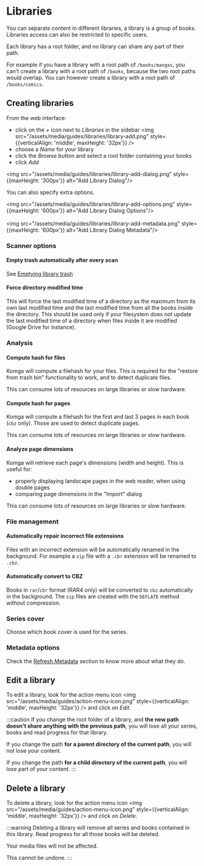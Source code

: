 # Libraries

You can separate content in different libraries, a library is a group of books. Libraries access can also be restricted to specific users.

Each library has a root folder, and no library can share any part of their path.

For example if you have a library with a root path of `/books/mangas`, you can't create a library with a root path of `/books`, because the two root paths would overlap. You can however create a library with a root path of `/books/comics`.

## Creating libraries

From the web interface:
- click on the _+_ icon next to _Libraries_ in the sidebar <img src="/assets/media/guides/libraries/library-add.png" style={{verticalAlign: 'middle', maxHeight: '32px'}} />
- choose a _Name_ for your library
- click the _Browse_ button and select a root folder containing your books
- click _Add_

<img src="/assets/media/guides/libraries/library-add-dialog.png" style={{maxHeight: '300px'}} alt="Add Library Dialog"/>

You can also specify extra options.

<img src="/assets/media/guides/libraries/library-add-options.png" style={{maxHeight: '600px'}} alt="Add Library Dialog Options"/>
<br/>
<br/>
<img src="/assets/media/guides/libraries/library-add-metadata.png" style={{maxHeight: '600px'}} alt="Add Library Dialog Metadata"/>

### Scanner options

#### Empty trash automatically after every scan

See [Emptying library trash](/guides/trash.md#automatically-empty-trash)

#### Force directory modified time

This will force the last modified time of a directory as the maximum from its own last modified time and the last modified time from all the books inside the directory. This should be used only if your filesystem does not update the last modified time of a directory when files inside it are modified (Google Drive for instance).

### Analysis

#### Compute hash for files

Komga will compute a filehash for your files. This is required for the "restore from trash bin" functionality to work, and to detect duplicate files.

This can consume lots of resources on large libraries or slow hardware.

#### Compute hash for pages

Komga will compute a filehash for the first and last 3 pages in each book (`cbz` only). Those are used to detect duplicate pages.

This can consume lots of resources on large libraries or slow hardware.

#### Analyze page dimensions

Komga will retrieve each page's dimensions (width and height). This is useful for:
- properly displaying landscape pages in the web reader, when using double pages
- comparing page dimensions in the "Import" dialog

This can consume lots of resources on large libraries or slow hardware.

### File management

#### Automatically repair incorrect file extensions

Files with an incorrect extension will be automatically renamed in the background. For example a `zip` file with a `.cbr` extension will be renamed to `.cbz`.

#### Automatically convert to CBZ

Books in `rar`/`cbr` format (RAR4 only) will be converted to `cbz` automatically in the background. The `zip` files are created with the `DEFLATE` method without compression.

### Series cover

Choose which book cover is used for the series.

### Metadata options

Check the [Refresh Metadata](/guides/scan-analysis-refresh.md#refresh-metadata) section to know more about what they do.

## Edit a library

To edit a library, look for the action menu icon <img src="/assets/media/guides/action-menu-icon.png" style={{verticalAlign: 'middle', maxHeight: '32px'}} /> and click on _Edit_.

:::caution
If you change the root folder of a library, and __the new path doesn't share anything with the previous path__, you will lose all your series, books and read progress for that library.

If you change the path __for a parent directory of the current path__, you will not lose your content.

If you change the path __for a child directory of the current path__, you will lose part of your content.
:::

## Delete a library

To delete a library, look for the action menu icon <img src="/assets/media/guides/action-menu-icon.png" style={{verticalAlign: 'middle', maxHeight: '32px'}} /> and click on _Delete_.

:::warning
Deleting a library will remove all series and books contained in this library. Read progress for all those books will be deleted.

Your media files will not be affected.

This cannot be undone.
:::